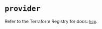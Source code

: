 # `provider`

Refer to the Terraform Registry for docs: [`hcp`](https://registry.terraform.io/providers/hashicorp/hcp/0.100.0/docs).

